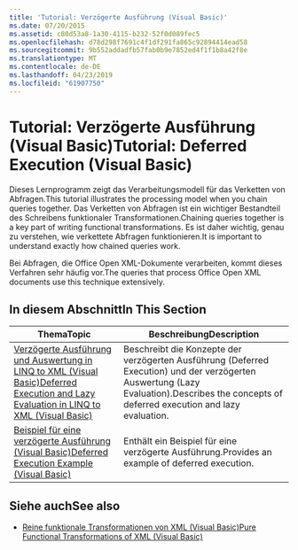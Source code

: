 ```yaml
---
title: 'Tutorial: Verzögerte Ausführung (Visual Basic)'
ms.date: 07/20/2015
ms.assetid: c80d53a8-1a30-4115-b232-52f0d089fec5
ms.openlocfilehash: d78d298f7691c4f1df291fa865c92894414ead58
ms.sourcegitcommit: 9b552addadfb57fab0b9e7852ed4f1f1b8a42f8e
ms.translationtype: MT
ms.contentlocale: de-DE
ms.lasthandoff: 04/23/2019
ms.locfileid: "61907750"
---
```

# <a name="tutorial-deferred-execution-visual-basic"></a><span data-ttu-id="ffc36-102">Tutorial: Verzögerte Ausführung (Visual Basic)</span><span class="sxs-lookup"><span data-stu-id="ffc36-102">Tutorial: Deferred Execution (Visual Basic)</span></span>
<span data-ttu-id="ffc36-103">Dieses Lernprogramm zeigt das Verarbeitungsmodell für das Verketten von Abfragen.</span><span class="sxs-lookup"><span data-stu-id="ffc36-103">This tutorial illustrates the processing model when you chain queries together.</span></span> <span data-ttu-id="ffc36-104">Das Verketten von Abfragen ist ein wichtiger Bestandteil des Schreibens funktionaler Transformationen.</span><span class="sxs-lookup"><span data-stu-id="ffc36-104">Chaining queries together is a key part of writing functional transformations.</span></span> <span data-ttu-id="ffc36-105">Es ist daher wichtig, genau zu verstehen, wie verkettete Abfragen funktionieren.</span><span class="sxs-lookup"><span data-stu-id="ffc36-105">It is important to understand exactly how chained queries work.</span></span>  
  
 <span data-ttu-id="ffc36-106">Bei Abfragen, die Office Open XML-Dokumente verarbeiten, kommt dieses Verfahren sehr häufig vor.</span><span class="sxs-lookup"><span data-stu-id="ffc36-106">The queries that process Office Open XML documents use this technique extensively.</span></span>  
  
## <a name="in-this-section"></a><span data-ttu-id="ffc36-107">In diesem Abschnitt</span><span class="sxs-lookup"><span data-stu-id="ffc36-107">In This Section</span></span>  
  
|<span data-ttu-id="ffc36-108">Thema</span><span class="sxs-lookup"><span data-stu-id="ffc36-108">Topic</span></span>|<span data-ttu-id="ffc36-109">Beschreibung</span><span class="sxs-lookup"><span data-stu-id="ffc36-109">Description</span></span>|  
|-----------|-----------------|  
|[<span data-ttu-id="ffc36-110">Verzögerte Ausführung und Auswertung in LINQ to XML (Visual Basic)</span><span class="sxs-lookup"><span data-stu-id="ffc36-110">Deferred Execution and Lazy Evaluation in LINQ to XML (Visual Basic)</span></span>](../../../../visual-basic/programming-guide/concepts/linq/deferred-execution-and-lazy-evaluation-in-linq-to-xml.md)|<span data-ttu-id="ffc36-111">Beschreibt die Konzepte der verzögerten Ausführung (Deferred Execution) und der verzögerten Auswertung (Lazy Evaluation).</span><span class="sxs-lookup"><span data-stu-id="ffc36-111">Describes the concepts of deferred execution and lazy evaluation.</span></span>|  
|[<span data-ttu-id="ffc36-112">Beispiel für eine verzögerte Ausführung (Visual Basic)</span><span class="sxs-lookup"><span data-stu-id="ffc36-112">Deferred Execution Example (Visual Basic)</span></span>](../../../../visual-basic/programming-guide/concepts/linq/deferred-execution-example.md)|<span data-ttu-id="ffc36-113">Enthält ein Beispiel für eine verzögerte Ausführung.</span><span class="sxs-lookup"><span data-stu-id="ffc36-113">Provides an example of deferred execution.</span></span>|  
  
## <a name="see-also"></a><span data-ttu-id="ffc36-114">Siehe auch</span><span class="sxs-lookup"><span data-stu-id="ffc36-114">See also</span></span>

- [<span data-ttu-id="ffc36-115">Reine funktionale Transformationen von XML (Visual Basic)</span><span class="sxs-lookup"><span data-stu-id="ffc36-115">Pure Functional Transformations of XML (Visual Basic)</span></span>](../../../../visual-basic/programming-guide/concepts/linq/pure-functional-transformations-of-xml.md)
